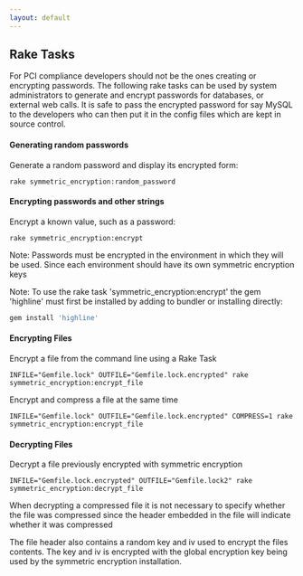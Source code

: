 ```yaml
---
layout: default
---
```


## Rake Tasks

For PCI compliance developers should not be the ones creating or encrypting
passwords. The following rake tasks can be used by system administrators to
generate and encrypt passwords for databases, or external web calls.
It is safe to pass the encrypted password for say MySQL to the developers
who can then put it in the config files which are kept in source control.

#### Generating random passwords

Generate a random password and display its encrypted form:

    rake symmetric_encryption:random_password

#### Encrypting passwords and other strings

Encrypt a known value, such as a password:

    rake symmetric_encryption:encrypt

Note: Passwords must be encrypted in the environment in which they will be used.
  Since each environment should have its own symmetric encryption keys

Note: To use the rake task 'symmetric_encryption:encrypt' the gem 'highline'
  must first be installed by adding to bundler or installing directly:

```ruby
gem install 'highline'
```

#### Encrypting Files

Encrypt a file from the command line using a Rake Task

    INFILE="Gemfile.lock" OUTFILE="Gemfile.lock.encrypted" rake symmetric_encryption:encrypt_file

Encrypt and compress a file at the same time

    INFILE="Gemfile.lock" OUTFILE="Gemfile.lock.encrypted" COMPRESS=1 rake symmetric_encryption:encrypt_file

#### Decrypting Files

Decrypt a file previously encrypted with symmetric encryption

    INFILE="Gemfile.lock.encrypted" OUTFILE="Gemfile.lock2" rake symmetric_encryption:decrypt_file

When decrypting a compressed file it is not necessary to specify whether the file was compressed
since the header embedded in the file will indicate whether it was compressed

The file header also contains a random key and iv used to encrypt the files contents.
The key and iv is encrypted with the global encryption key being used by the symmetric
encryption installation.
